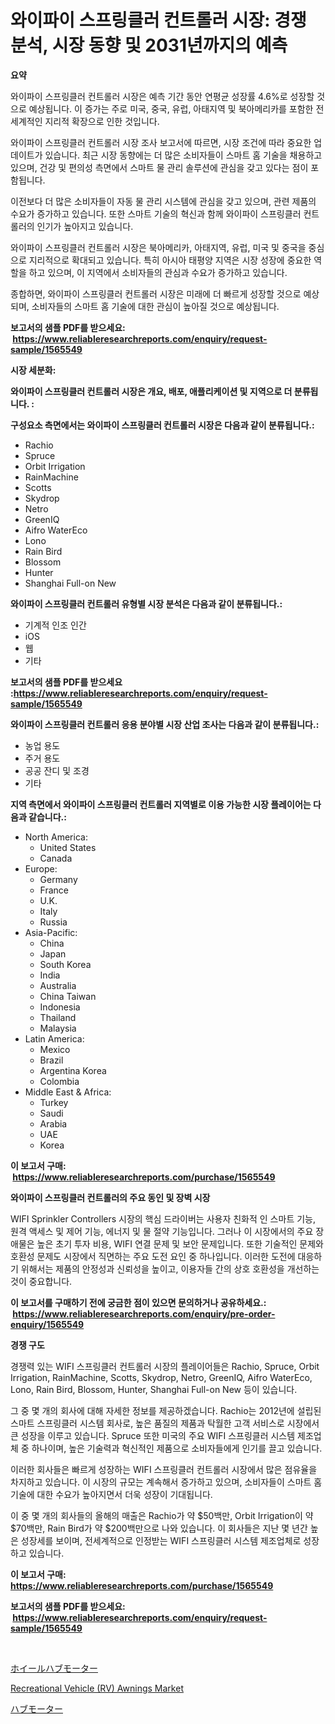<p><h1>와이파이 스프링클러 컨트롤러 시장: 경쟁 분석, 시장 동향 및 2031년까지의 예측</h1></p><p><strong>요약</strong></p>
<p><p>와이파이 스프링클러 컨트롤러 시장은 예측 기간 동안 연평균 성장률 4.6%로 성장할 것으로 예상됩니다. 이 증가는 주로 미국, 중국, 유럽, 아태지역 및 북아메리카를 포함한 전 세계적인 지리적 확장으로 인한 것입니다.</p><p>와이파이 스프링클러 컨트롤러 시장 조사 보고서에 따르면, 시장 조건에 따라 중요한 업데이트가 있습니다. 최근 시장 동향에는 더 많은 소비자들이 스마트 홈 기술을 채용하고 있으며, 건강 및 편의성 측면에서 스마트 물 관리 솔루션에 관심을 갖고 있다는 점이 포함됩니다.</p><p>이전보다 더 많은 소비자들이 자동 물 관리 시스템에 관심을 갖고 있으며, 관련 제품의 수요가 증가하고 있습니다. 또한 스마트 기술의 혁신과 함께 와이파이 스프링클러 컨트롤러의 인기가 높아지고 있습니다.</p><p>와이파이 스프링클러 컨트롤러 시장은 북아메리카, 아태지역, 유럽, 미국 및 중국을 중심으로 지리적으로 확대되고 있습니다. 특히 아시아 태평양 지역은 시장 성장에 중요한 역할을 하고 있으며, 이 지역에서 소비자들의 관심과 수요가 증가하고 있습니다.</p><p>종합하면, 와이파이 스프링클러 컨트롤러 시장은 미래에 더 빠르게 성장할 것으로 예상되며, 소비자들의 스마트 홈 기술에 대한 관심이 높아질 것으로 예상됩니다.</p></p>
<p><strong>보고서의 샘플 PDF를 받으세요: &nbsp;<a href="https://www.reliableresearchreports.com/enquiry/request-sample/1565549">https://www.reliableresearchreports.com/enquiry/request-sample/1565549</a></strong></p>
<p><strong>시장 세분화:</strong></p>
<p><strong> 와이파이 스프링클러 컨트롤러 시장은 개요, 배포, 애플리케이션 및 지역으로 더 분류됩니다. :</strong></p>
<p><strong>구성요소 측면에서는 와이파이 스프링클러 컨트롤러 시장은 다음과 같이 분류됩니다.:</strong></p>
<p><ul><li>Rachio</li><li>Spruce</li><li>Orbit Irrigation</li><li>RainMachine</li><li>Scotts</li><li>Skydrop</li><li>Netro</li><li>GreenIQ</li><li>Aifro WaterEco</li><li>Lono</li><li>Rain Bird</li><li>Blossom</li><li>Hunter</li><li>Shanghai Full-on New</li></ul></p>
<p><strong> 와이파이 스프링클러 컨트롤러 유형별 시장 분석은 다음과 같이 분류됩니다.:</strong></p>
<p><ul><li>기계적 인조 인간</li><li>iOS</li><li>웹</li><li>기타</li></ul></p>
<p><strong>보고서의 샘플 PDF를 받으세요 :<a href="https://www.reliableresearchreports.com/enquiry/request-sample/1565549">https://www.reliableresearchreports.com/enquiry/request-sample/1565549</a></strong></p>
<p><strong> 와이파이 스프링클러 컨트롤러 응용 분야별 시장 산업 조사는 다음과 같이 분류됩니다.:</strong></p>
<p><ul><li>농업 용도</li><li>주거 용도</li><li>공공 잔디 및 조경</li><li>기타</li></ul></p>
<p><strong>지역 측면에서 와이파이 스프링클러 컨트롤러 지역별로 이용 가능한 시장 플레이어는 다음과 같습니다.:</strong></p>
<p><ul>
    <li>
        North America:
        <ul>
            <li>United States</li>
            <li>Canada</li>
        </ul>
    </li>
    <li>
        Europe:
        <ul>
            <li>Germany</li>
            <li>France</li>
            <li>U.K.</li>
            <li>Italy</li>
            <li>Russia</li>
        </ul>
    </li>
    <li>
        Asia-Pacific:
        <ul>
            <li>China</li>
            <li>Japan</li>
            <li>South Korea</li>
            <li>India</li>
            <li>Australia</li>
            <li>China Taiwan</li>
            <li>Indonesia</li>
            <li>Thailand</li>
            <li>Malaysia</li>
        </ul>
    </li>
    <li>
        Latin America:
        <ul>
            <li>Mexico</li>
            <li>Brazil</li>
            <li>Argentina Korea</li>
            <li>Colombia</li>
        </ul>
    </li>
    <li>
        Middle East & Africa:
        <ul>
            <li>Turkey</li>
            <li>Saudi</li>
            <li>Arabia</li>
            <li>UAE</li>
            <li>Korea</li>
        </ul>
    </li>
    </ul></p>
<p><strong>이 보고서 구매: &nbsp;<a href="https://www.reliableresearchreports.com/purchase/1565549">https://www.reliableresearchreports.com/purchase/1565549</a></strong></p>
<p><strong>와이파이 스프링클러 컨트롤러의 주요 동인 및 장벽 시장</strong></p>
<p><p>WIFI Sprinkler Controllers 시장의 핵심 드라이버는 사용자 친화적 인 스마트 기능, 원격 액세스 및 제어 기능, 에너지 및 물 절약 기능입니다. 그러나 이 시장에서의 주요 장애물은 높은 초기 투자 비용, WIFI 연결 문제 및 보안 문제입니다. 또한 기술적인 문제와 호환성 문제도 시장에서 직면하는 주요 도전 요인 중 하나입니다. 이러한 도전에 대응하기 위해서는 제품의 안정성과 신뢰성을 높이고, 이용자들 간의 상호 호환성을 개선하는 것이 중요합니다.</p></p>
<p><strong>이 보고서를 구매하기 전에 궁금한 점이 있으면 문의하거나 공유하세요.: &nbsp;<a href="https://www.reliableresearchreports.com/enquiry/pre-order-enquiry/1565549">https://www.reliableresearchreports.com/enquiry/pre-order-enquiry/1565549</a></strong></p>
<p><strong>경쟁 구도</strong></p>
<p><p>경쟁력 있는 WIFI 스프링클러 컨트롤러 시장의 플레이어들은 Rachio, Spruce, Orbit Irrigation, RainMachine, Scotts, Skydrop, Netro, GreenIQ, Aifro WaterEco, Lono, Rain Bird, Blossom, Hunter, Shanghai Full-on New 등이 있습니다.</p><p>그 중 몇 개의 회사에 대해 자세한 정보를 제공하겠습니다. Rachio는 2012년에 설립된 스마트 스프링클러 시스템 회사로, 높은 품질의 제품과 탁월한 고객 서비스로 시장에서 큰 성장을 이루고 있습니다. Spruce 또한 미국의 주요 WIFI 스프링클러 시스템 제조업체 중 하나이며, 높은 기술력과 혁신적인 제품으로 소비자들에게 인기를 끌고 있습니다.</p><p>이러한 회사들은 빠르게 성장하는 WIFI 스프링클러 컨트롤러 시장에서 많은 점유율을 차지하고 있습니다. 이 시장의 규모는 계속해서 증가하고 있으며, 소비자들이 스마트 홈 기술에 대한 수요가 높아지면서 더욱 성장이 기대됩니다.</p><p>이 중 몇 개의 회사들의 올해의 매출은 Rachio가 약 $50백만, Orbit Irrigation이 약 $70백만, Rain Bird가 약 $200백만으로 나와 있습니다. 이 회사들은 지난 몇 년간 높은 성장세를 보이며, 전세계적으로 인정받는 WIFI 스프링클러 시스템 제조업체로 성장하고 있습니다.</p></p>
<p><strong>이 보고서 구매: &nbsp; <a href="https://www.reliableresearchreports.com/purchase/1565549">https://www.reliableresearchreports.com/purchase/1565549</a></strong></p>
<p><strong>보고서의 샘플 PDF를 받으세요: &nbsp;<a href="https://www.reliableresearchreports.com/enquiry/request-sample/1565549">https://www.reliableresearchreports.com/enquiry/request-sample/1565549</a></strong><strong></strong></p>
<p>&nbsp;</p>
<p><p><a href="https://github.com/KaydenJohns1964/Market-Research-Report-List-1/blob/main/41032445973.md">ホイールハブモーター</a></p><p><a href="https://copper-carbon-84f.notion.site/Recreational-Vehicle-RV-Awnings-Market-Size-Furnishes-Valuable-Information-Encompassing-Market-Sha-598c8bcc1ab64dcabb28a9b6b1829a6b">Recreational Vehicle (RV) Awnings Market</a></p><p><a href="https://github.com/marbadji/Market-Research-Report-List-1/blob/main/94523215972.md">ハブモーター</a></p></p>